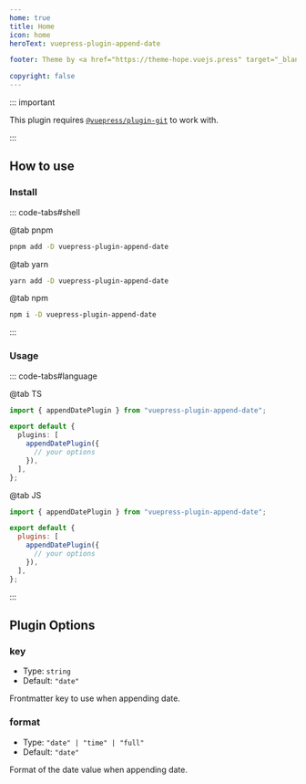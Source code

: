 ```yaml
---
home: true
title: Home
icon: home
heroText: vuepress-plugin-append-date

footer: Theme by <a href="https://theme-hope.vuejs.press" target="_blank">VuePress Theme Hope</a> | MIT Licensed, Copyright © 2019-present Mr.Hope

copyright: false
---
```


::: important

This plugin requires [`@vuepress/plugin-git`][git] to work with.

:::

## How to use

### Install

::: code-tabs#shell

@tab pnpm

```bash
pnpm add -D vuepress-plugin-append-date
```

@tab yarn

```bash
yarn add -D vuepress-plugin-append-date
```

@tab npm

```bash
npm i -D vuepress-plugin-append-date
```

:::

### Usage

::: code-tabs#language

@tab TS

```ts title=".vuepress/config.ts"
import { appendDatePlugin } from "vuepress-plugin-append-date";

export default {
  plugins: [
    appendDatePlugin({
      // your options
    }),
  ],
};
```

@tab JS

```js title=".vuepress/config.js"
import { appendDatePlugin } from "vuepress-plugin-append-date";

export default {
  plugins: [
    appendDatePlugin({
      // your options
    }),
  ],
};
```

:::

## Plugin Options

### key

- Type: `string`
- Default: `"date"`

Frontmatter key to use when appending date.

### format

- Type: `"date" | "time" | "full"`
- Default: `"date"`

Format of the date value when appending date.

[git]: https://vuejs.press/reference/plugin/git.html
